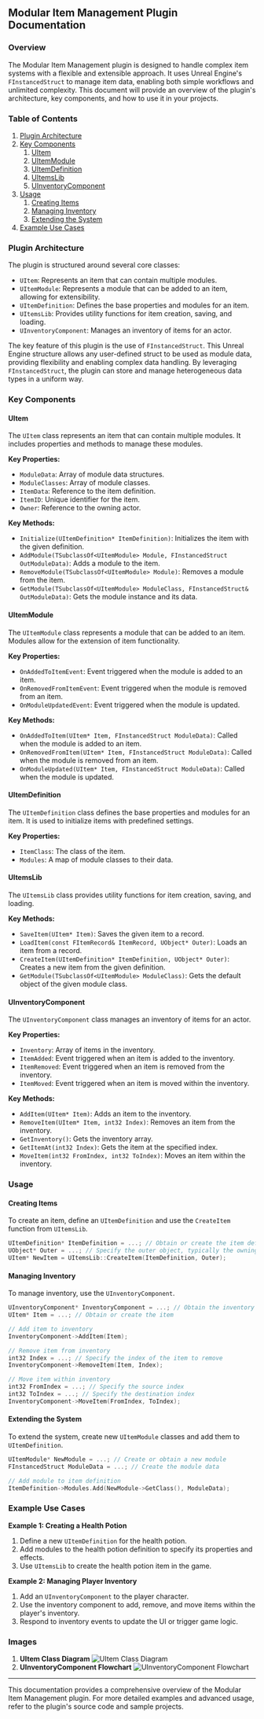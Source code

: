 
## Modular Item Management Plugin Documentation

### Overview
The Modular Item Management plugin is designed to handle complex item systems with a flexible and extensible approach. It uses Unreal Engine's `FInstancedStruct` to manage item data, enabling both simple workflows and unlimited complexity. This document will provide an overview of the plugin's architecture, key components, and how to use it in your projects.

### Table of Contents
1. [Plugin Architecture](#plugin-architecture)
2. [Key Components](#key-components)
    1. [UItem](#uitem)
    2. [UItemModule](#uitemmodule)
    3. [UItemDefinition](#uitemdefinition)
    4. [UItemsLib](#uitemslib)
    5. [UInventoryComponent](#uinventorycomponent)
3. [Usage](#usage)
    1. [Creating Items](#creating-items)
    2. [Managing Inventory](#managing-inventory)
    3. [Extending the System](#extending-the-system)
4. [Example Use Cases](#example-use-cases)

### Plugin Architecture

The plugin is structured around several core classes:

- `UItem`: Represents an item that can contain multiple modules.
- `UItemModule`: Represents a module that can be added to an item, allowing for extensibility.
- `UItemDefinition`: Defines the base properties and modules for an item.
- `UItemsLib`: Provides utility functions for item creation, saving, and loading.
- `UInventoryComponent`: Manages an inventory of items for an actor.

The key feature of this plugin is the use of `FInstancedStruct`. This Unreal Engine structure allows any user-defined struct to be used as module data, providing flexibility and enabling complex data handling. By leveraging `FInstancedStruct`, the plugin can store and manage heterogeneous data types in a uniform way.

### Key Components

#### UItem

The `UItem` class represents an item that can contain multiple modules. It includes properties and methods to manage these modules.

**Key Properties:**

- `ModuleData`: Array of module data structures.
- `ModuleClasses`: Array of module classes.
- `ItemData`: Reference to the item definition.
- `ItemID`: Unique identifier for the item.
- `Owner`: Reference to the owning actor.

**Key Methods:**

- `Initialize(UItemDefinition* ItemDefinition)`: Initializes the item with the given definition.
- `AddModule(TSubclassOf<UItemModule> Module, FInstancedStruct OutModuleData)`: Adds a module to the item.
- `RemoveModule(TSubclassOf<UItemModule> Module)`: Removes a module from the item.
- `GetModule(TSubclassOf<UItemModule> ModuleClass, FInstancedStruct& OutModuleData)`: Gets the module instance and its data.

#### UItemModule

The `UItemModule` class represents a module that can be added to an item. Modules allow for the extension of item functionality.

**Key Properties:**

- `OnAddedToItemEvent`: Event triggered when the module is added to an item.
- `OnRemovedFromItemEvent`: Event triggered when the module is removed from an item.
- `OnModuleUpdatedEvent`: Event triggered when the module is updated.

**Key Methods:**

- `OnAddedToItem(UItem* Item, FInstancedStruct ModuleData)`: Called when the module is added to an item.
- `OnRemovedFromItem(UItem* Item, FInstancedStruct ModuleData)`: Called when the module is removed from an item.
- `OnModuleUpdated(UItem* Item, FInstancedStruct ModuleData)`: Called when the module is updated.

#### UItemDefinition

The `UItemDefinition` class defines the base properties and modules for an item. It is used to initialize items with predefined settings.

**Key Properties:**

- `ItemClass`: The class of the item.
- `Modules`: A map of module classes to their data.

#### UItemsLib

The `UItemsLib` class provides utility functions for item creation, saving, and loading.

**Key Methods:**

- `SaveItem(UItem* Item)`: Saves the given item to a record.
- `LoadItem(const FItemRecord& ItemRecord, UObject* Outer)`: Loads an item from a record.
- `CreateItem(UItemDefinition* ItemDefinition, UObject* Outer)`: Creates a new item from the given definition.
- `GetModule(TSubclassOf<UItemModule> ModuleClass)`: Gets the default object of the given module class.

#### UInventoryComponent

The `UInventoryComponent` class manages an inventory of items for an actor.

**Key Properties:**

- `Inventory`: Array of items in the inventory.
- `ItemAdded`: Event triggered when an item is added to the inventory.
- `ItemRemoved`: Event triggered when an item is removed from the inventory.
- `ItemMoved`: Event triggered when an item is moved within the inventory.

**Key Methods:**

- `AddItem(UItem* Item)`: Adds an item to the inventory.
- `RemoveItem(UItem* Item, int32 Index)`: Removes an item from the inventory.
- `GetInventory()`: Gets the inventory array.
- `GetItemAt(int32 Index)`: Gets the item at the specified index.
- `MoveItem(int32 FromIndex, int32 ToIndex)`: Moves an item within the inventory.

### Usage

#### Creating Items

To create an item, define an `UItemDefinition` and use the `CreateItem` function from `UItemsLib`.

```cpp
UItemDefinition* ItemDefinition = ...; // Obtain or create the item definition
UObject* Outer = ...; // Specify the outer object, typically the owning actor
UItem* NewItem = UItemsLib::CreateItem(ItemDefinition, Outer);
```

#### Managing Inventory

To manage inventory, use the `UInventoryComponent`.

```cpp
UInventoryComponent* InventoryComponent = ...; // Obtain the inventory component
UItem* Item = ...; // Obtain or create the item

// Add item to inventory
InventoryComponent->AddItem(Item);

// Remove item from inventory
int32 Index = ...; // Specify the index of the item to remove
InventoryComponent->RemoveItem(Item, Index);

// Move item within inventory
int32 FromIndex = ...; // Specify the source index
int32 ToIndex = ...; // Specify the destination index
InventoryComponent->MoveItem(FromIndex, ToIndex);
```

#### Extending the System

To extend the system, create new `UItemModule` classes and add them to `UItemDefinition`.

```cpp
UItemModule* NewModule = ...; // Create or obtain a new module
FInstancedStruct ModuleData = ...; // Create the module data

// Add module to item definition
ItemDefinition->Modules.Add(NewModule->GetClass(), ModuleData);
```

### Example Use Cases

**Example 1: Creating a Health Potion**

1. Define a new `UItemDefinition` for the health potion.
2. Add modules to the health potion definition to specify its properties and effects.
3. Use `UItemsLib` to create the health potion item in the game.

**Example 2: Managing Player Inventory**

1. Add an `UInventoryComponent` to the player character.
2. Use the inventory component to add, remove, and move items within the player's inventory.
3. Respond to inventory events to update the UI or trigger game logic.

### Images

1. **UItem Class Diagram**
   ![UItem Class Diagram](images/UItem_Class_Diagram.png)
2. **UInventoryComponent Flowchart**
   ![UInventoryComponent Flowchart](images/UInventoryComponent_Flowchart.png)

---

This documentation provides a comprehensive overview of the Modular Item Management plugin. For more detailed examples and advanced usage, refer to the plugin's source code and sample projects.

